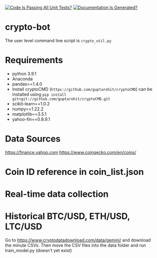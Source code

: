[![Code Is Passing All Unit Tests?](https://github.com/1103s/crypto-bot/actions/workflows/python-app.yml/badge.svg)](https://github.com/1103s/crypto-bot/actions/workflows/python-app.yml) [![Documentation Is Generated?](https://github.com/1103s/crypto-bot/actions/workflows/gh-pages.yml/badge.svg)](https://github.com/1103s/crypto-bot/actions/workflows/gh-pages.yml)


# crypto-bot
The user level command line script is `crypto_util.py`

# Requirements
- python 3.9.1
- Anaconda
- pandas==1.4.0
- Install cryptoCMD (`https://github.com/guptarohit/cryptoCMD`) can be installed using `pip install git+git://github.com/guptarohit/cryptoCMD.git`
- scikit-learn==1.0.2
- numpy==1.22.2
- matplotlib==3.5.1
- yahoo-fin==0.8.9.1

# Data Sources
https://finance.yahoo.com
https://www.coingecko.com/en/coins/

# Coin ID reference in coin\_list.json

# Real-time data collection

# Historical BTC/USD, ETH/USD, LTC/USD
Go to https://www.cryptodatadownload.com/data/gemini/ and download the minute 
CSVs. Then move the CSV files into the data folder and run train\_model.py 
(doesn't yet exist)

